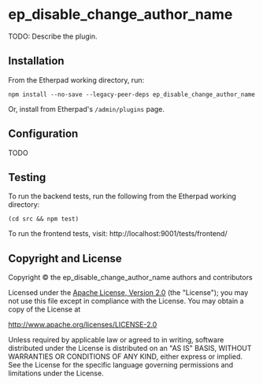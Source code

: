 # ep_disable_change_author_name

TODO: Describe the plugin.

## Installation

From the Etherpad working directory, run:

```shell
npm install --no-save --legacy-peer-deps ep_disable_change_author_name
```

Or, install from Etherpad's `/admin/plugins` page.

## Configuration

TODO

## Testing

To run the backend tests, run the following from the Etherpad working directory:

```shell
(cd src && npm test)
```

To run the frontend tests, visit: http://localhost:9001/tests/frontend/

## Copyright and License

Copyright © the ep_disable_change_author_name authors and contributors

Licensed under the [Apache License, Version 2.0](LICENSE) (the "License"); you
may not use this file except in compliance with the License. You may obtain a
copy of the License at

http://www.apache.org/licenses/LICENSE-2.0

Unless required by applicable law or agreed to in writing, software distributed
under the License is distributed on an "AS IS" BASIS, WITHOUT WARRANTIES OR
CONDITIONS OF ANY KIND, either express or implied. See the License for the
specific language governing permissions and limitations under the License.
